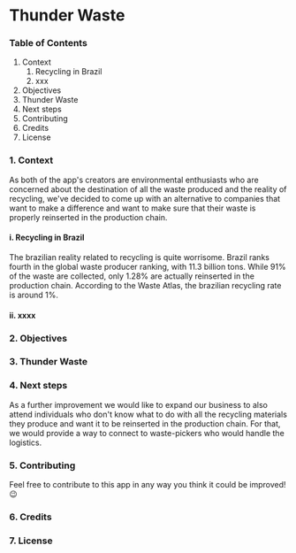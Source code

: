 # Thunder Waste

### Table of Contents

1. Context
    1. Recycling in Brazil
    1. xxx
1. Objectives
1. Thunder Waste
1. Next steps
1. Contributing
1. Credits
1. License

### 1. Context
As both of the app's creators are environmental enthusiasts who are concerned about the destination of all the waste produced and the reality of recycling, we've decided to come up with an alternative to companies that want to make a difference and want to make sure that their waste is properly reinserted in the production chain.

#### i. Recycling in Brazil
The brazilian reality related to recycling is quite worrisome. Brazil ranks fourth in the global waste producer ranking, with 11.3 billion tons. While 91% of the waste are collected, only 1.28% are actually reinserted in the production chain. According to the Waste Atlas, the brazilian recycling rate is around 1%.

#### ii. xxxx

### 2. Objectives


### 3. Thunder Waste


### 4. Next steps
As a further improvement we would like to expand our business to also attend individuals who don't know what to do with all the recycling materials they produce and want it to be reinserted in the production chain. For that, we would provide a way to connect to waste-pickers who would handle the logistics.

### 5. Contributing

Feel free to contribute to this app in any way you think it could be improved! :wink:

### 6. Credits

### 7. License
